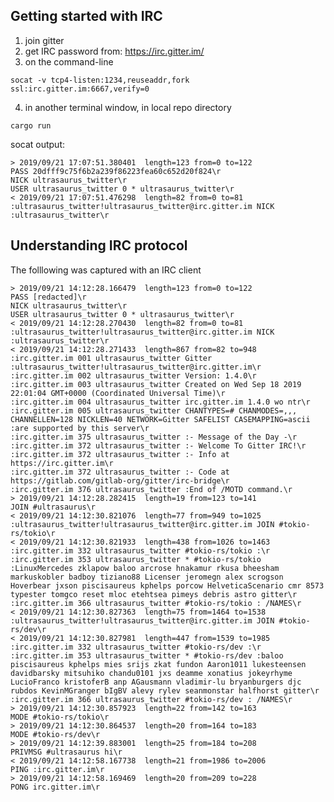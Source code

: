 
## Getting started with IRC

1. join gitter
2. get IRC password from: https://irc.gitter.im/
3. on the command-line

```
socat -v tcp4-listen:1234,reuseaddr,fork ssl:irc.gitter.im:6667,verify=0
```

4. in another terminal window, in local repo directory

```cargo run```

socat output:
```
> 2019/09/21 17:07:51.380401  length=123 from=0 to=122
PASS 20dfff9c75f6b2a239f86223fea60c652d20f824\r
NICK ultrasaurus_twitter\r
USER ultrasaurus_twitter 0 * ultrasaurus_twitter\r
< 2019/09/21 17:07:51.476298  length=82 from=0 to=81
:ultrasaurus_twitter!ultrasaurus_twitter@irc.gitter.im NICK :ultrasaurus_twitter\r

```




## Understanding IRC protocol

The folllowing was captured with an IRC client

```
> 2019/09/21 14:12:28.166479  length=123 from=0 to=122
PASS [redacted]\r
NICK ultrasaurus_twitter\r
USER ultrasaurus_twitter 0 * ultrasaurus_twitter\r
< 2019/09/21 14:12:28.270430  length=82 from=0 to=81
:ultrasaurus_twitter!ultrasaurus_twitter@irc.gitter.im NICK :ultrasaurus_twitter\r
< 2019/09/21 14:12:28.271433  length=867 from=82 to=948
:irc.gitter.im 001 ultrasaurus_twitter Gitter :ultrasaurus_twitter!ultrasaurus_twitter@irc.gitter.im\r
:irc.gitter.im 002 ultrasaurus_twitter Version: 1.4.0\r
:irc.gitter.im 003 ultrasaurus_twitter Created on Wed Sep 18 2019 22:01:04 GMT+0000 (Coordinated Universal Time)\r
:irc.gitter.im 004 ultrasaurus_twitter irc.gitter.im 1.4.0 wo ntr\r
:irc.gitter.im 005 ultrasaurus_twitter CHANTYPES=# CHANMODES=,,, CHANNELLEN=128 NICKLEN=40 NETWORK=Gitter SAFELIST CASEMAPPING=ascii :are supported by this server\r
:irc.gitter.im 375 ultrasaurus_twitter :- Message of the Day -\r
:irc.gitter.im 372 ultrasaurus_twitter :- Welcome To Gitter IRC!\r
:irc.gitter.im 372 ultrasaurus_twitter :- Info at https://irc.gitter.im\r
:irc.gitter.im 372 ultrasaurus_twitter :- Code at https://gitlab.com/gitlab-org/gitter/irc-bridge\r
:irc.gitter.im 376 ultrasaurus_twitter :End of /MOTD command.\r
> 2019/09/21 14:12:28.282415  length=19 from=123 to=141
JOIN #ultrasaurus\r
< 2019/09/21 14:12:30.821076  length=77 from=949 to=1025
:ultrasaurus_twitter!ultrasaurus_twitter@irc.gitter.im JOIN #tokio-rs/tokio\r
< 2019/09/21 14:12:30.821933  length=438 from=1026 to=1463
:irc.gitter.im 332 ultrasaurus_twitter #tokio-rs/tokio :\r
:irc.gitter.im 353 ultrasaurus_twitter * #tokio-rs/tokio :LinuxMercedes zklapow baloo arcrose hnakamur rkusa bheesham markuskobler badboy tiziano88 Licenser jeromegn alex scrogson Hoverbear jxson piscisaureus kphelps porcow HelveticaScenario cmr 8573 typester tomgco reset mloc etehtsea pimeys debris astro gitter\r
:irc.gitter.im 366 ultrasaurus_twitter #tokio-rs/tokio : /NAMES\r
< 2019/09/21 14:12:30.827363  length=75 from=1464 to=1538
:ultrasaurus_twitter!ultrasaurus_twitter@irc.gitter.im JOIN #tokio-rs/dev\r
< 2019/09/21 14:12:30.827981  length=447 from=1539 to=1985
:irc.gitter.im 332 ultrasaurus_twitter #tokio-rs/dev :\r
:irc.gitter.im 353 ultrasaurus_twitter * #tokio-rs/dev :baloo piscisaureus kphelps mies srijs zkat fundon Aaron1011 lukesteensen davidbarsky mitsuhiko chandu0101 jxs deamme xonatius jokeyrhyme LucioFranco kristoferB anp AGausmann vladimir-lu bryanburgers djc rubdos KevinMGranger bIgBV alevy rylev seanmonstar halfhorst gitter\r
:irc.gitter.im 366 ultrasaurus_twitter #tokio-rs/dev : /NAMES\r
> 2019/09/21 14:12:30.857923  length=22 from=142 to=163
MODE #tokio-rs/tokio\r
> 2019/09/21 14:12:30.864537  length=20 from=164 to=183
MODE #tokio-rs/dev\r
> 2019/09/21 14:12:39.883001  length=25 from=184 to=208
PRIVMSG #ultrasaurus hi\r
< 2019/09/21 14:12:58.167738  length=21 from=1986 to=2006
PING :irc.gitter.im\r
> 2019/09/21 14:12:58.169469  length=20 from=209 to=228
PONG irc.gitter.im\r
```